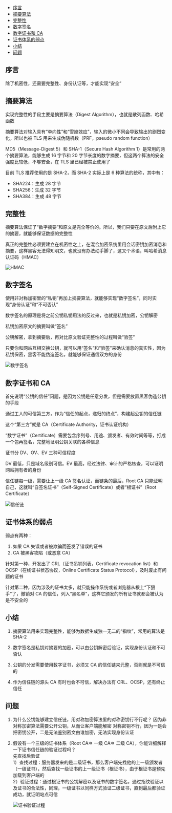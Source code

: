 <!-- TOC -->

- [序言](#序言)
- [摘要算法](#摘要算法)
- [完整性](#完整性)
- [数字签名](#数字签名)
- [数字证书和 CA](#数字证书和-ca)
- [证书体系的弱点](#证书体系的弱点)
- [小结](#小结)
- [问题](#问题)

<!-- /TOC -->

## 序言

除了机密性，还需要完整性、身份认证等，才能实现“安全”

## 摘要算法

实现完整性的手段主要是摘要算法（Digest Algorithm），也就是散列函数、哈希函数

摘要算法对输入具有“单向性”和“雪崩效应”，输入的微小不同会导致输出的剧烈变化，所以也被 TLS 用来生成伪随机数（PRF，pseudo random function）

MD5（Message-Digest 5）和 SHA-1（Secure Hash Algorithm 1）是常用的两个摘要算法，能够生成 16 字节和 20 字节长度的数字摘要，但这两个算法的安全强度比较低，不够安全，在 TLS 里已经被禁止使用了

目前 TLS 推荐使用的是 SHA-2，而 SHA-2 实际上是 6 种算法的统称，其中有：

- SHA224：生成 28 字节
- SHA256：生成 32 字节
- SHA384：生成 48 字节

## 完整性

摘要算法保证了“数字摘要”和原文是完全等价的。所以，我们只要在原文后附上它的摘要，就能够保证数据的完整性

真正的完整性必须要建立在机密性之上，在混合加密系统里用会话密钥加密消息和摘要，这样黑客无法得知明文，也就没有办法动手脚了，这又个术语，叫哈希消息认证码（HMAC）

![HMAC](http://ww1.sinaimg.cn/large/68307314gy1gf1b8cn9kej21jk0jbtes.jpg)

## 数字签名

使用非对称加密里的“私钥”再加上摘要算法，就能够实现“数字签名”，同时实现“身份认证”和“不可否认”

数字签名的原理是将之前公钥私钥用法的反过来，也就是私钥加密，公钥解密

私钥加密原文的摘要叫做“签名”

公钥解密，拿到摘要后，再对比原文验证完整性的过程叫做“验签”

只要你和网站互相交换公钥，就可以用“签名”和“验签”来确认消息的真实性，因为私钥保密，黑客不能伪造签名，就能够保证通信双方的身份

![数字签名](http://ww1.sinaimg.cn/large/68307314gy1gf1bed9xsaj21270ysmz9.jpg)

## 数字证书和 CA

首先说明“公钥的信任”问题，是因为公钥是任意分发，但是需要放置黑客伪造公钥的手段

通过工人的可信第三方，作为“信任的起点，递归的终点”，构建起公钥的信任链

这个“第三方”就是 CA（Certificate Authority，证书认证机构）

“数字证书”（Certificate）需要包含序列号、用途、颁发者、有效时间等等，打成一个包再签名，完整地证明公钥关联的各种信息

证书分 DV、OV、EV 三种可信程度

DV 最低，只是域名级别可信。EV 最高，经过法律、审计的严格核查，可以证明网站拥有者的身份

信任链每一级，需要让上一级 CA 签名认证，而链条的最后，Root CA 只能证明自己，这就叫“自签名证书”（Self-Signed Certificate）或者“根证书”（Root Certificate）

![信任链](http://ww1.sinaimg.cn/large/68307314gy1gf1bsdiodsj21040zwq6i.jpg)

## 证书体系的弱点

弱点有两种：

1. 如果 CA 失误或者被欺骗而签发了错误的证书
2. CA 被黑客攻陷（或恶意 CA）

针对第一种，开发出了 CRL（证书吊销列表，Certificate revocation list）和 OCSP（在线证书状态协议，Online Certificate Status Protocol），及时废止有问题的证书

针对第二种，因为涉及的证书太多，就只能操作系统或者浏览器从根上“下狠手”了，撤销对 CA 的信任，列入“黑名单”，这样它颁发的所有证书就都会被认为是不安全的

## 小结

1. 摘要算法用来实现完整性，能够为数据生成独一无二的“指纹”，常用的算法是 SHA-2

2. 数字签名是私钥对摘要的加密，可以由公钥解密后验证，实现身份认证和不可否认

3. 公钥的分发需要使用数字证书，必须又 CA 的信任链来元整，否则就是不可信的

4. 作为信任链的源头 CA 有时也会不可信，解决办法有 CRL、OCSP，还有终止信任

## 问题

1. 为什么公钥能够建立信任链，用对称加密算法里的对称密钥行不行呢？
   因为非对称加密算法需要公开公钥，从而让客户端能解密
   对称密钥不行，因为一是会把密钥公开，二是无法鉴别密文由谁加密，无法实现身份认证

2. 假设有一个三级的证书体系（Root CA=> 一级 CA=> 二级 CA），你能详细解释一下证书信任链的验证过程吗？  
   先查找后验证  
   1）查找过程：服务器发来的是二级证书，那么客户端先找他的上一级颁发者（一级证书），然后查找一级证书的上一级证书（根证书），由于根证书是预先加载到客户端的  
   2）验证过程：通过根证书的公钥解密以及证书的数字签名，通过指纹验证以及证书的合法性，同理，一级证书以同样方式验证二级证书，直到最后都验证成功，就证明站点可信

   ![证书验证过程](http://ww1.sinaimg.cn/large/68307314gy1gf1dlvciejj20i80663yj.jpg)
